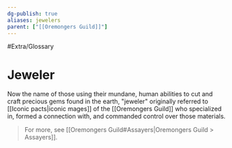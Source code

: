 ```yaml
---
dg-publish: true
aliases: jewelers
parent: ["[[Oremongers Guild]]"]
---
```

#Extra/Glossary 
# Jeweler

Now the name of those using their mundane, human abilities to cut and craft precious gems found in the earth, "jeweler" originally referred to [[Iconic pacts|iconic mages]] of the [[Oremongers Guild]] who specialized in, formed a connection with, and commanded control over those materials.

> For more, see [[Oremongers Guild#Assayers|Oremongers Guild > Assayers]].